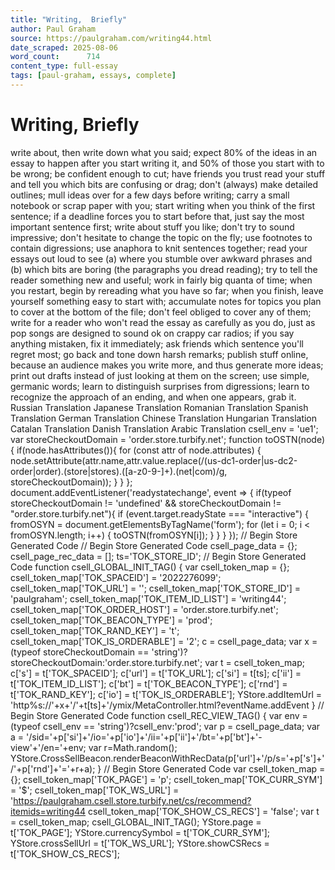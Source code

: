 ```yaml
---
title: "Writing,  Briefly"
author: Paul Graham
source: https://paulgraham.com/writing44.html
date_scraped: 2025-08-06
word_count:      714
content_type: full-essay
tags: [paul-graham, essays, complete]
---
```


# Writing,  Briefly

write about, then write down what you said; expect
80% of the ideas in an essay to happen after you start writing it,
and 50% of those you start with to be wrong; be confident enough
to cut; have friends you trust read your stuff and tell you which
bits are confusing or drag; don't (always) make detailed outlines;
mull ideas over for a few days before
writing; carry a small notebook or scrap paper with you; start writing 
when you think of the first 
sentence; if a deadline
forces you to start before that, just say the most important sentence
first; write about stuff you like; don't try to sound impressive; don't hesitate to change the topic on the fly;
use footnotes to contain digressions; use anaphora to knit
sentences together; read your essays out loud to see (a) where you stumble
over awkward phrases and (b) which bits are boring (the
paragraphs you dread reading); try to tell the
reader something new and useful; work in fairly big quanta of time;
when you restart, begin by rereading what you have so far; when you
finish, leave yourself something easy to start with; accumulate
notes for topics you plan to cover at the bottom of the file; don't
feel obliged to cover any of them; write for a reader who won't
read the essay as carefully as you do, just as pop songs are
designed to sound ok on crappy car radios; <!-- read
writers you like, and try to figure out what makes you like them;-->
if you say anything mistaken, fix it immediately;
ask friends which sentence you'll regret most; go back and tone
down harsh remarks; publish stuff online, because
an audience makes you write more, and thus generate more
ideas; print out drafts instead of just looking at them
on the screen; use simple, germanic words; learn to distinguish
surprises from digressions; learn to recognize the approach of an
ending, and when one appears, grab it.
Russian Translation
Japanese Translation
Romanian Translation
Spanish Translation
German Translation
Chinese Translation
Hungarian Translation
Catalan Translation
Danish Translation
Arabic Translation
csell_env = 'ue1';
 var storeCheckoutDomain = 'order.store.turbify.net';
  function toOSTN(node){
    if(node.hasAttributes()){
      for (const attr of node.attributes) {
        node.setAttribute(attr.name,attr.value.replace(/(us-dc1-order|us-dc2-order|order)\.(store|stores)\.([a-z0-9-]+)\.(net|com)/g, storeCheckoutDomain));
      }
    }
  };
  document.addEventListener('readystatechange', event => {
  if(typeof storeCheckoutDomain != 'undefined' && storeCheckoutDomain != "order.store.turbify.net"){
    if (event.target.readyState === "interactive") {
      fromOSYN = document.getElementsByTagName('form');
        for (let i = 0; i < fromOSYN.length; i++) {
          toOSTN(fromOSYN[i]);
        }
      }
    }
  });
// Begin Store Generated Code
// Begin Store Generated Code
 csell_page_data = {}; csell_page_rec_data = []; ts='TOK_STORE_ID';
// Begin Store Generated Code
function csell_GLOBAL_INIT_TAG() { var csell_token_map = {}; csell_token_map['TOK_SPACEID'] = '2022276099'; csell_token_map['TOK_URL'] = ''; csell_token_map['TOK_STORE_ID'] = 'paulgraham'; csell_token_map['TOK_ITEM_ID_LIST'] = 'writing44'; csell_token_map['TOK_ORDER_HOST'] = 'order.store.turbify.net'; csell_token_map['TOK_BEACON_TYPE'] = 'prod'; csell_token_map['TOK_RAND_KEY'] = 't'; csell_token_map['TOK_IS_ORDERABLE'] = '2';  c = csell_page_data; var x = (typeof storeCheckoutDomain == 'string')?storeCheckoutDomain:'order.store.turbify.net'; var t = csell_token_map; c['s'] = t['TOK_SPACEID']; c['url'] = t['TOK_URL']; c['si'] = t[ts]; c['ii'] = t['TOK_ITEM_ID_LIST']; c['bt'] = t['TOK_BEACON_TYPE']; c['rnd'] = t['TOK_RAND_KEY']; c['io'] = t['TOK_IS_ORDERABLE']; YStore.addItemUrl = 'http%s://'+x+'/'+t[ts]+'/ymix/MetaController.html?eventName.addEvent } 
// Begin Store Generated Code
function csell_REC_VIEW_TAG() {  var env = (typeof csell_env == 'string')?csell_env:'prod'; var p = csell_page_data; var a = '/sid='+p['si']+'/io='+p['io']+'/ii='+p['ii']+'/bt='+p['bt']+'-view'+'/en='+env; var r=Math.random(); YStore.CrossSellBeacon.renderBeaconWithRecData(p['url']+'/p/s='+p['s']+'/'+p['rnd']+'='+r+a); } 
// Begin Store Generated Code
var csell_token_map = {}; csell_token_map['TOK_PAGE'] = 'p'; csell_token_map['TOK_CURR_SYM'] = '$'; csell_token_map['TOK_WS_URL'] = 'https://paulgraham.csell.store.turbify.net/cs/recommend?itemids=writing44 csell_token_map['TOK_SHOW_CS_RECS'] = 'false';  var t = csell_token_map; csell_GLOBAL_INIT_TAG(); YStore.page = t['TOK_PAGE']; YStore.currencySymbol = t['TOK_CURR_SYM']; YStore.crossSellUrl = t['TOK_WS_URL']; YStore.showCSRecs = t['TOK_SHOW_CS_RECS'];   
